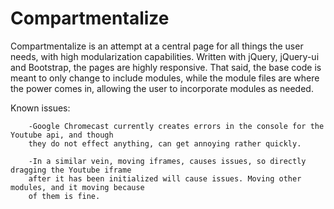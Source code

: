 # Compartmentalize

Compartmentalize is an attempt at a central page for all things the user needs, with high modularization capabilities. Written with jQuery, jQuery-ui and Bootstrap, the pages are highly responsive. That said, the base code is meant to only change to include modules, while the module files are where the power comes in, allowing the user to incorporate modules as needed.


Known issues:
        
        -Google Chromecast currently creates errors in the console for the Youtube api, and though 
        they do not effect anything, can get annoying rather quickly.
        
        -In a similar vein, moving iframes, causes issues, so directly dragging the Youtube iframe 
        after it has been initialized will cause issues. Moving other modules, and it moving because 
        of them is fine.
